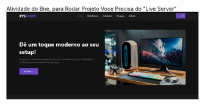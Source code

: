 Atividade do Bne, para Rodar Projeto Voce Precisa do "Live Server"
![Header do Site](public/XYSSTORE.png)
